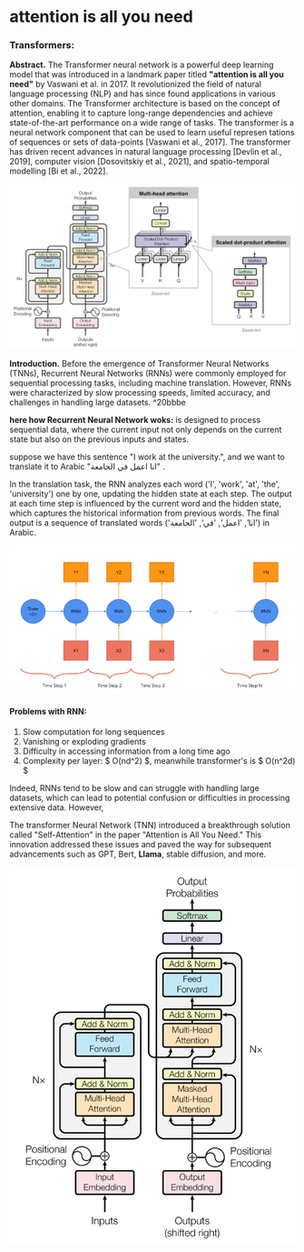 # attention is all you need

### Transformers:

**Abstract.** The Transformer neural network is a powerful deep learning model that was introduced in a landmark paper titled **"attention is all you need"** by Vaswani et al. in 2017. It revolutionized the field of natural language processing (NLP) and has since found applications in various other domains. The Transformer architecture is based on the concept of attention, enabling it to capture long-range dependencies and achieve state-of-the-art performance on a wide range of tasks.
The transformer is a neural network component that can be used to learn useful represen tations of sequences or sets of data-points [Vaswani et al., 2017]. The transformer has driven recent advances in natural language processing [Devlin et al., 2019], computer vision [Dosovitskiy et al., 2021], and spatio-temporal modelling [Bi et al., 2022].

<p align="center">
  <img src="https://github.com/Esmail-ibraheem/Axon/blob/main/Transformer%20model/assets/transformer.png" alt="Your Image Description" >
</p>

**Introduction.** Before the emergence of Transformer Neural Networks (TNNs), Recurrent Neural Networks (RNNs) were commonly employed for sequential processing tasks, including machine translation. However, RNNs were characterized by slow processing speeds, limited accuracy, and challenges in handling large datasets. ^20bbbe

**here how Recurrent Neural Network woks:** 
 is designed to process sequential data, where the current input not only depends on the current state but also on the previous inputs and states.

suppose we have this sentence "I work at the university.", and we want to translate it to Arabic "انا اعمل في الجامعة" .

In the translation task, the RNN analyzes each word ('I', 'work', 'at', 'the', 'university') one by one, updating the hidden state at each step. The output at each time step is influenced by the current word and the hidden state, which captures the historical information from previous words. The final output is a sequence of translated words ('انا', 'اعمل', 'في', 'الجامعة') in Arabic.

<p align="center">
  <img src="https://github.com/Esmail-ibraheem/Axon/blob/main/Transformer%20model/assets/rnn2.png" alt="Your Image Description" >
</p>

#### Problems with RNN:
1. Slow computation for long sequences 
2. Vanishing or exploding gradients 
3. Difficulty in accessing information from a long time ago
4. Complexity per layer: $ O(nd^2) $, meanwhile transformer's is $ O(n^2d) $

Indeed, RNNs tend to be slow and can struggle with handling large datasets, which can lead to potential confusion or difficulties in processing extensive data. However, 

The transformer Neural Network (TNN) introduced a breakthrough solution called "Self-Attention" in the paper "Attention is All You Need." This innovation addressed these issues and paved the way for subsequent advancements such as GPT, Bert, **Llama**, stable diffusion, and more.

<p align="center">
  <img src="https://github.com/Esmail-ibraheem/Axon/blob/main/Transformer%20model/assets/transformer%20architecture.png" alt="Your Image Description" >
</p>
